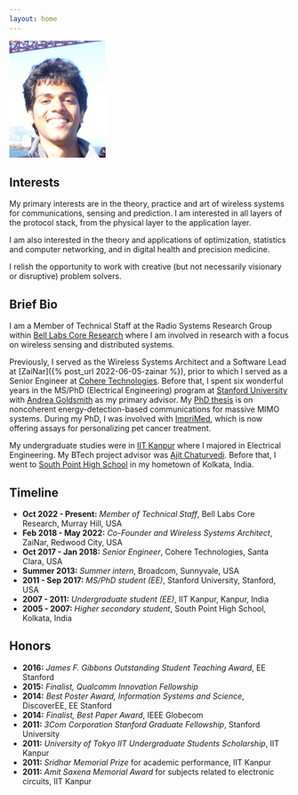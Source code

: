 ```yaml
---
layout: home
---
```


<img src="assets/images/profilepic.jpg" alt="Mainak photo" class="center rounded-corners" style="height:10em;height:15em;">

Interests
---------

My primary interests are in the theory, practice and art of wireless systems for communications, sensing and prediction.  I am interested in all layers of the protocol stack, from the physical layer to the application layer.

I am also interested in the theory and applications of optimization, statistics and computer networking, and in digital health and precision medicine.

I relish the opportunity to work with creative (but not necessarily visionary or disruptive) problem solvers. 

Brief Bio
---------

I am a Member of Technical Staff at the Radio Systems Research Group within [Bell Labs Core Research](https://www.bell-labs.com/institute/blog/accelerating-a-new-era-of-research-innovation-at-nokia-bell-labs) where I am involved in research with a focus on wireless sensing and distributed systems.

Previously, I served as the Wireless Systems Architect and a Software Lead at [ZaiNar]({% post_url 2022-06-05-zainar %}), prior to which I served as a Senior Engineer at [Cohere Technologies](https://www.cohere-tech.com).  Before that, I spent six wonderful years in the MS/PhD (Electrical Engineering) program at [Stanford University](https://ee.stanford.edu) with [Andrea Goldsmith](https://ece.princeton.edu/people/andrea-goldsmith) as my primary advisor. My [PhD thesis](https://searchworks.stanford.edu/view/12137362) is on noncoherent energy-detection-based communications for massive MIMO systems.  During my PhD, I was involved with [ImpriMed](http://www.imprimedicine.com), which is now offering assays for personalizing pet cancer treatment.

My undergraduate studies were in [IIT Kanpur](http://www.iitk.ac.in) where I majored in Electrical Engineering. My BTech project advisor was [Ajit Chaturvedi](https://www.iitr.ac.in/institute/pages/Director_IIT_Roorkee.html). Before that, I went to [South Point High School](https://www.southpoint.edu.in/) in my hometown of Kolkata, India.

Timeline
--------

- **Oct 2022 - Present:** _Member of Technical Staff_, Bell Labs Core Research, Murray Hill, USA
- **Feb 2018 - May 2022:** _Co-Founder and Wireless Systems Architect_, ZaiNar, Redwood City, USA
- **Oct 2017 - Jan 2018:** _Senior Engineer_, Cohere Technologies, Santa Clara, USA
- **Summer 2013:** _Summer intern_, Broadcom, Sunnyvale, USA
- **2011 - Sep 2017:** _MS/PhD student (EE)_, Stanford University, Stanford, USA
- **2007 - 2011:** _Undergraduate student (EE)_, IIT Kanpur, Kanpur, India
- **2005 - 2007:** _Higher secondary student_, South Point High School, Kolkata, India

Honors
--------

- **2016:** _James F. Gibbons Outstanding Student Teaching Award_, EE Stanford
- **2015:** _Finalist, Qualcomm Innovation Fellowship_
- **2014:** _Best Poster Award, Information Systems and Science_, DiscoverEE, EE Stanford
- **2014:** _Finalist, Best Paper Award_, IEEE Globecom
- **2011:** _3Com Corporation Stanford Graduate Fellowship_, Stanford University
- **2011:** _University of Tokyo IIT Undergraduate Students Scholarship_, IIT Kanpur
- **2011:** _Sridhar Memorial Prize_ for academic performance, IIT Kanpur
- **2011:** _Amit Saxena Memorial Award_ for subjects related to electronic circuits, IIT Kanpur


